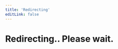 ```yaml
---
title: 'Redirecting'
editLink: false
---
```


<script setup>
window.location.href = "https://auth.sidebase.io/guide/authjs/quick-start"
</script>

<h1 class="text-center">
  Redirecting.. Please wait.
</h1>

